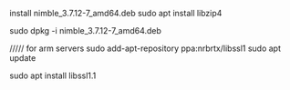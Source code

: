
install  nimble_3.7.12-7_amd64.deb
sudo apt install libzip4

 sudo dpkg -i nimble_3.7.12-7_amd64.deb


 /////
 for arm servers
sudo add-apt-repository ppa:nrbrtx/libssl1
sudo apt update

sudo apt install libssl1.1
